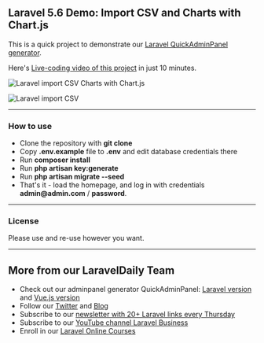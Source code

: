 ## Laravel 5.6 Demo: Import CSV and Charts with Chart.js

This is a quick project to demonstrate our [Laravel QuickAdminPanel generator](https://quickadminpanel.com).

Here's [Live-coding video of this project](https://www.youtube.com/watch?v=7ifksg13bDc) in just 10 minutes.

![Laravel import CSV Charts with Chart.js](https://laraveldaily.com/wp-content/uploads/2018/11/laravel-chart-csv-demo.png)

![Laravel import CSV](https://laraveldaily.com/wp-content/uploads/2018/11/laravel-import-csv-demo.png)

---

### How to use

- Clone the repository with __git clone__
- Copy __.env.example__ file to __.env__ and edit database credentials there
- Run __composer install__
- Run __php artisan key:generate__
- Run __php artisan migrate --seed__
- That's it - load the homepage, and log in with credentials __admin@admin.com__ / __password__.

---

### License

Please use and re-use however you want.

---

## More from our LaravelDaily Team

- Check out our adminpanel generator QuickAdminPanel: [Laravel version](https://quickadminpanel.com) and [Vue.js version](https://vue.quickadminpanel.com)
- Follow our [Twitter](https://twitter.com/dailylaravel) and [Blog](http://laraveldaily.com/blog)
- Subscribe to our [newsletter with 20+ Laravel links every Thursday](http://laraveldaily.com/weekly-laravel-newsletter/)
- Subscribe to our [YouTube channel Laravel Business](https://www.youtube.com/channel/UCTuplgOBi6tJIlesIboymGA)
- Enroll in our [Laravel Online Courses](https://laraveldaily.teachable.com/)
